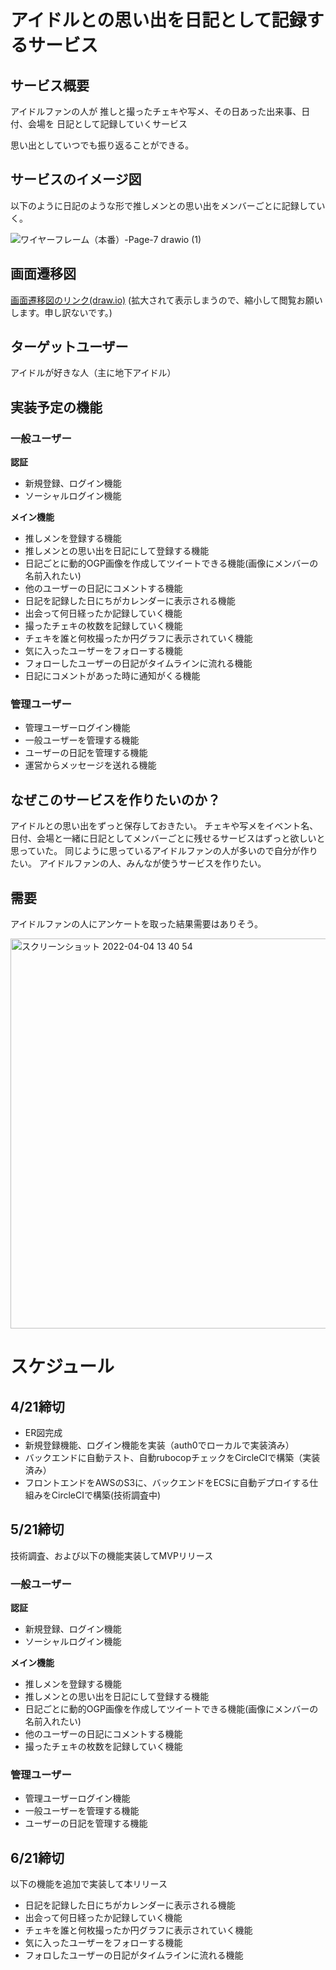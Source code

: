 # アイドルとの思い出を日記として記録するサービス

## サービス概要

アイドルファンの人が
推しと撮ったチェキや写メ、その日あった出来事、日付、会場を
日記として記録していくサービス

思い出としていつでも振り返ることができる。

## サービスのイメージ図
以下のように日記のような形で推しメンとの思い出をメンバーごとに記録していく。　

![ワイヤーフレーム（本番）-Page-7 drawio (1)](https://user-images.githubusercontent.com/71915489/161472534-24be4305-27c0-4dbb-bf7f-c07b5eea8465.png)
## 画面遷移図
[画面遷移図のリンク(draw.io)](https://viewer.diagrams.net/?highlight=FFFFFF&nav=1&title=%E3%83%AF%E3%82%A4%E3%83%A4%E3%83%BC%E3%83%95%E3%83%AC%E3%83%BC%E3%83%A0%EF%BC%88%E6%9C%AC%E7%95%AA%EF%BC%89.drawio#R7X1rd9s21vWv8VrP%2B0FcJHj%2FKNlWO22SSdN20umXLsVWHLW25EpyncyvfwmSAHE5IEEJoCgb41mNRFLUBRsHB%2Bey90V4%2BfD1u%2B3i8cvbze3y%2FgL5t18vwqsLhEKUBcU%2F%2BMi36kiaZH515G67uq2OBc2Bn1f%2FW9YHyWVPq9vljrtwv9nc71eP%2FMGbzXq9vNlzxxbb7eaZv%2Bzz5p5%2F18fF3VI68PPN4l4%2B%2BnF1u%2F9SHc1Q2hz%2Ffrm6%2B0LeOUjy6szDglxcf5Pdl8Xt5pk5FF5fhJfbzWZfPXr4erm8x78e%2BV3ehtt%2FXT%2B%2FeTu%2F%2BuPv5R%2FZzf6%2FPppUN5v3eQn9Ctvlen%2Fwref%2F%2BnP5%2BGUT%2FHv%2B6O%2Feff0pSu%2B%2F1C%2Fx%2F1ncP9W%2FV%2F1d99%2FID7jbbzd%2F0d8uuAhn9IfwiyeL%2B9Xduni8rX7D2Zf9w31z3SO%2BycPXOwwu72Fz89fTo1eM9H6xWi%2B3O%2B8THt%2Fl9uNqXd5wtq3xg29cve%2Fl5n6zReUnCX0%2Fu%2Fn8mT8VVqduIvxXnHoo7vzL8mv1M13iWy5vnra71T%2FLD8tdc%2FPN4%2BJmtceYjoT3Kg7dLj8vnu7xl%2Fm8ur8nR9ebdfHqmeZY1GP2z3K7X35lkFiPzXfLzcNyv%2F1WXELOBlHmxVn1snqyTZBfD9BzA900rI99YWEbxvXRRT1f7ug7NJgoHtSw6AGRQILIezzlkB%2F0hcrtYvdleSvg5qb4HZfbvsBZrG%2B%2B4FGZfS6O1aAJ0vo5GbECF0n5P%2Bbt7pef9%2BAotk4P7VFMfG4AAyQNXxAAw4cSS4OHpMH7st9jyzvF90Xz5%2Bdn73a7ePZWmzGMJjv%2FRzayQcgPbSLPTBQPOrQatnu7eVrf0kF6%2FrLaL38uLB8%2B%2B1yMBT9Owg88n0%2Bz61gyjrUZ5MERCbaSfXljahPf5vh4ERLmXq5pPBNbphPJtvMCJeXK8sgNVPL3E%2FYiZvfFfJiQjzbFNtaLm7PFo7v632p1Kgas9JzIj95cGKblH%2FDa6%2FCi8Omy6UUxOHl8kc3Jkag84l9kWXkENafy6lU%2B%2Fj9%2BEF7kaf1gmtcXTyNyyq%2BPzMg1s0ty6oq8agpcU3%2BpT1vxaxY%2FffVN%2BcO7x8Ua%2FBHr3wP%2FfNu7T%2F8X%2BMWi6mNnoPg5C0tCH6P4%2F%2BEn%2BI4%2BfoPJ58XD6v5b9cridouHx%2Bq3DDG815v9Br%2FdYr0r%2FvnzUbqA3hhfMim8mtVn%2FvaV%2B1GOKvKyx6%2Fy4FxuHr9VflTxwkuEf13kF38FjPwJ%2FjrfNvvFFn%2BM9eKvxbfFw4L5jarfwwBClAOhPTTF4cfmmGCT9qV3xi0QkIEBXC9pkcHWYVW4%2BtP6xMPq9ha%2FDWjpeFsoGDu%2F%2FB9nrUKb1gr5oZdr2KsQWlJSa%2FZKdhc6Z1s%2Fk6U5aRf%2F59PpBD5qmbkPm%2FVmVw69Yvb50NS7QLG4C46LXw4fLXd49Bn5JePytyyOXOHH%2BIPF%2BNeKsVvVcW1AryXIOug2qLlNNWD0DP4P%2Fr2LA%2FUvHpPfnFxTfX98ATuAxfNpeXE5iOxV5bM75nF9e2wT4DPllyDvzl6AgI9DPRV8wC8vZeYwPljOYny8NBz4SFA%2BxYM7r4a%2FvlmxoqA4K%2F8zo0%2Fxm85C7uwU8Wez8nO9W91sygdvN3%2Bu6Dv8vHna1h%2BkcqCLK%2Brfqhoq%2FA%2B%2BcOfdbTZ398vF42pXuLgP9ambXf2S%2BWfyWclXj%2BsPgf8y%2BmAmnUL1g1mofNUUqV%2BVVQ9m5PsVD5tvSG0t%2BVCF%2BzafzucVghjzzJ6f1%2BcZGFb2Twfo9BTFeGMkY2wmmytR2MwK%2F1tzYlLGmMiJymjSkyn7ogbd9cxJmZOLXXPijvkM4iwsn9KpyB7kDUR9nWRJWhdqZxedXXR20dlFZxc1thz8hceGPOpJEpLNaTYjm9OQbFcROYJ3khVQqmnATYJmClQToIS%2FEvw19Bng17CvMVqDtwY8OVjBtoY6f2UNcuHKEt4U3DPyqcVYTQlqcSd2QeFsYSNU73p0YzQBDYWb3%2FWEyl1PvX%2BWl2VxQ5%2FDa2cNYiH4MpvXeMrD%2BkgdECkeXF9cJzi8Mo0vrrOLaXaRZwzyP3VuwI1vtuuw6hFbbRo1xm9%2Fd7%2FY7cQIMj5xv%2Fi0vJ8tbv66K18NYXD313J%2F84XZwNOp%2B8vqYYnDMu%2BWz8V%2FP2weCgPBR5Cjlj2%2FrU1%2B5It7%2FDj3PZ%2F5H5AeSGMZ%2FNZyOyjqjiFjP0gK%2BCIeVIoBNzBOAEBZg3W3XdyultLl%2BpGiJt6DhoVCEnZDAbKD1qAQG04nKCY0GVAWFtPtDb7XzR5j42rxVHzbJU3umVpc2TcpVkLxbZhMk7QKUkshwzCex7Kx5CzegJDKAy%2BLG0gFEqSSGLAuFs1LcvzKmvIrq3%2B72C8m1UXbG%2B6VfGYThkYJDAqL8OrH1XPh6s%2FeLrZP3Lt8rlDdHKsu9MULmXW9cA9JemQ6k1IfKZ9CqR5EF7NZmTmpEi9XjBNQHEEX2SX2BqZX%2BMEZLfjtM99aAjBOxBRgmhb79ajNxtIM%2FTDLbfqK5kMxDRJ%2BGhQzRDgizIcq7UiSg1lKUpMJSUQSx5lOleKUmxj9JwZeKTomBhp0YmSvZWLQzV1p%2B%2FNMMQ24BzgHXHwiv9inzhFz3iH%2FgCUhHBny89eC%2FGpJCMgCQIJrud%2B6JBR%2BUFLXphRuEV4%2FYlw1gl%2Be4tfOIjcNDpgGWTCuaUBCfkdPgzq1BVQl5GcwR2Ls9Mym5TJxRZaJKQlJq5aJBM8RvPkoZkRUOkkJnhczsi8pdhJ41swv8nI%2Fkc3x2dqjIj5W7ash%2FP%2F6QU5Ohbz7pfgYbhoeMA2jxENBMw1DeRrmyAP27IG1OFAI1SweEBI83%2FCPFOS5zuahjD8ueo2fvF%2FsixuuyyO4Oh4IJGU%2B%2FhvY40Fdph4KOdvDFxozvvqZffbGrwlRybgQBeXvHKLOCVGZPy5EGUqLOUTxiNpu9ov9aoMvngSDYywaF8Y08m0OY%2BO2Wp1R1GERBWXbDkCUTlkGBK%2Fvl%2Ff%2FLPGWjB95FOuPPGsgcrkxt3zlLJ7hO96utgXgqmt3myf8Rex1a%2BShlzC5%2BpCDQXdRR%2B5FUN41i2nDr3kwQKkmBwYjYEg8P5ey7CSzghIvZs5GEhiKHX8GgSH1osAWGKD0igODIcuQoZz%2BL0t5NKSdRT6BAg42bQOUc3BwMAGHtICD38Ah59CQ%2Bl22IQ69IBjYOEQafeQODYeiwWeiu0HCwyHOOoyDEg6xZ8s2RIbCvw4NEBpQ2JgGfqVI8RTPDgJD4VDEttCgEax1RaEjKgoNM7EoNM9GVhQaaYRrefYYBeeMyCvzabPZF6O0ePS225JJjNLJyCwmxThdJ%2FiPhyeEXmF4P5f%2Fu1DTpQi18GzPglSWbs3WxLFUHBx1OR8IYiYKrcEAirHWlBp1Ipl%2FJkCEH8%2FV%2Bstyu9oLw9UcFfsEmOsVw3gkBPGknz3t93hp4XD4WLxv8QsuGbMHJqxLtjLKTEea1dg2CQtAo3OzG2ksSUULbrbL%2B2Ix%2FmfJ3MsGmORgqoqd7MSIccMPD3%2F9Du83q7LaR6BTI6%2FYfP68W%2B4luNDPdQSC5OCpvCx1VqqcCRy6vbAjWkBHB6J8OBDJQdfQmaHzN0MBGg5CYCV85QjdcW4RXF43CnS1eOZ4bF60X%2FSVw9gw%2BJyIXrpFfHbWq4Nkc58%2FL7IlzAvGY3ugGlITFHIc%2FtuXVKlzfZj1laauAWK5Ifd6MRRiNgCaewcaa6AJT40ZjUA0M5ZkSN7gn%2FT9Zreqo7qfNsVa89DDCWZDPOI47zePF1DcWx0b1F8jV5td6q1uNuud97SjEciuuHiQyNiggS05MGmJy4Xs1qTgY%2BpHnt9aIZMAmIpTz1ZAO4YC2j37TBDI9YLZWvK6Lwk3X5B2Vtx8keH2CsorlGmbrBYG7kDE0wEM3J9KP2xX%2FwvhmJJsCxCjM4Sl2w9n1Y1%2Brr9AOa0u5Eh6%2Bby%2BJoBgWs%2BddmMqkslw1tIWwuMQajFvD6%2FnAMJR7hGZCfMQP76XFsF0RjXTM2kQopTPdacQ5T0IMG9RQ2VQdiXNqu6mEHcfaaK%2FI5W02D1WeiGfV1%2BXtycwd1F8AAMHinLPhwo%2BmOPGIZGoGa6%2BRCAgsLM0qU0KRkSZw%2BoiIjfbU%2Feh8PEW2%2BK%2Bs38X7lBrV12zOLKXdcMcZrysqQrmEsyzBuad%2FNf4dz0fR5TL1vdkbBKXB8tddKRumrBmAwopcMucNU81ATNZB%2Bxu%2FB1RTyLHglZSOQ1fJVEiPLzIryXu%2FqlE2HEU%2Bxy%2FWsv2%2BXJ%2BJaG%2FEd9RS1NQ90N%2FQrBOh6gugkT3gfOyNKYD64dYcz2ygC4QJLWfStAPAgj5oS3kaxQZH87HqSoFaqPvV2FpKGsEqMIkCTAkkRhRNjcmne6ftjXqtC6xPusls3xmlPohbbM7NVemM0AjMUBRxFesnd76HE%2BdEgbK9TFo2FkbmtYG3FuOtGF%2BMS1ZF7KIiOVUgjr88krFcmY5PyeYDVNWcgQV8yCPGDoIhsYhi0teiCqScMkzM1RvOscvLx7TB2cVID006kWXAGv4l3Z7lKCTtfYRtN23Z%2B3V8SxYYaqcAK1CRwSaHTTY64oG%2B6HkSgekkKqdGhQ6U1O0ZOrVRCmQIL5FxLxF95fd1%2BZ0XZrTbWlO5W8DGgifTL%2BuvWJ98ZU41af0VZ0RFcRIZtFX0TlfsbpcN3duWF3YOEyCP0Z%2BxVgK2b5I3NPNyyuLQ%2B0U4eTDnzAqyWWuSpKmK%2BZVlMDvqgl91t8i5lf8kBhZahyZl%2Bc5%2BQ0RY8sguvgLTnjKzQPr84AiKCrXLEpjTldMApMm%2Bp1zkKzhlmAtOhozr5dOv1zFqlEICOpT8uCKv891%2Be7CfRAD5BxPlBniMUUhya7yFOOXzOKelWi9evXYPETcyxT%2BFJ84gp04SotVpV%2FmZSQ6LyPRPBbEwQwIKV1l3WJ8QYPfgAcy44XNro8ExfgdsoMJ3K15ZUj0ykLIK4tD2SsLrOl%2BpmrdT%2B0UjCI2rQHqkiz0AlEyarL4UrNI3QysI3LIRhoqApMSkmAvBQMUsHUmm19dQfiVMpPRFf5r2Zkr9xG2kFglB%2BV%2BPsISEMiwRAEYqTbRevPDbw8%2F%2FfYd%2BvLjpf%2F%2BYfXv25%2F%2B%2BPCrjtr7cn073W7LEb3BQYXVDT%2Fe%2FTdrUVv5ipDh7r9%2FW97eLVtHh%2B2gg2oNzFTgVblAFSlAHIZenEhtweT2u7Kbrb5jM8RyGWooqxzHhKuI3Gy%2F2N4t99LNDqj%2F%2Bwf9svvu%2Fuv3D79us%2Fdv3j9%2FeZ780LbhHHGyY1DNHRd0NBhfDwIvDxh%2BBT7ePmQM8vfo7SpMsod%2F%2Fe%2FjH39u8h9%2Fn0SXE40iNcai1r6QWjiHs4ZZcaT4ObfffqtPl0%2F%2Bi594aUyeX31lz159O2hAKqOhMe1HYm5p5I1qJwtLpq5JRWnALdpB%2B23NGdefvvv89Z%2Ftuzf%2FXX6Xb6N%2F%2FXH1w34xOcy21tRXB6owCNIjaak4EpVUwWUh2xQdZve6qneGaoWNg7hlZU5Q5kUyYQdrTxAAY0wib6B%2BCwQBUKsDDInw27%2FSSsG6KWWElYJJ2A67xIuzNtjFQI1Y4UVaY4GJO5NpulVXpt26SF2l1T%2BpbFFKUUUJYSEkc74sGvJ0extu%2F3X9%2FObt%2FOqPv5d%2FZDf7%2F%2FqIulX6LS4ozShhVj3JJpC4aAQVnKcGNtw%2FfXjzIfw7%2FuvjT8HDbB38%2Btvzm7%2FBDXe%2FOFAGol87p1t8xtXjToWqtmpaYGfO7wkWX4p9wEUZ9b1Zre9mdaPFVdQc%2B1D%2FxO09EtYwEcUyJmjhDbdlgIQWTfB0glEYDf6TXkVT3ErfKqPqz6fmgjby1lW%2FANvMAGOVan50A2DGJ9A%2BJAgjW8PbpfF2WD4vBmutFk%2F7Lz4TxshwVAM782UYo8mtquurCoe%2FrwL3cR%2B5R16myaeQVHed89YPaut9I%2FnI7eqfI74i90MBIzWHRirB9UG5kGkkWfniV8orwcjrpsKIyWH%2BvFj8zGzh%2BuKgSpWq3kbQiAnKMWNTX4hRqNHIeJU%2FLvB7G4WZvoB82%2BcCX265isqg4nZPZ7HHYmB99S78SsCWQyt1Zm2lNrQnOgzXin2PWF0rLgGa1pWprWi3pQdvphSTzO2xznWPhaKUNua2bbFSKAJvYosFztFAvcfSnWnwHku9kLk9FhM%2FzwQXfAQbrEBdftEYqh5%2BJFvsrVN%2FAZlF417CwGQUOn5CHJ%2FATwhyAYEhwHYSQwA0osQBA1BDiWOMhRZtIzKSzF8YRMJwR7nHBNIzoYdaNxEY0ZVMhJH53B%2BMGXXcANqXqNe11jrLL4x%2FqlXlruMe%2BnyTieQMDvNhtcMKVVlv4SvjB5W%2BanL6jx%2FjPXd2KTrnmk26TbVqigMANdvCDFdDt3vpHLbgRUqjZ1NcAJSmCloZhH2vrYUiRMJCAXkqGeipmCgUhSe9hjBLS2qX%2FfW21efVSObeFOOwWK2X2533qViAdsvtx9W6vCEl5BNaaREZseymzOUyp8Lq1E2E%2Fy74NC%2B6xLdc3jxtd4XB%2F7DcNTffYOd1%2F42sWjoRZWUhsRl4RGEoeLIIqNhMofauILFWsRnIIYj3i2IhRiShrA%2BUY2sAGNgs1jdfNtDWU5jitCigc4q3zw79rLtYFqS3FUGJpeFD8uaUp0J5fn72breLZ2%2B1GcN4svN%2FbGMbCPMTaLUHHU97g6tm1VFGHgw11NR1YPgG27tPi%2F%2FzS%2F%2Bj%2BBo%2B%2BOj%2FXSg7wR42682uXNsV3TWKKGRcDhLG09vN7fIeH7guj243xZX0Gfkl4%2FK3xHEs%2FBh%2FsBj%2FWlUgrP3agF5LUHXQbVBzm2rA6Bn8H%2Fx7FwfqXzwmvzm5pvr%2B%2BAJ2AEkwrxpE9qry2R3zuL49jiTAZ8ovQd6dvQABH4fmh%2FEBv7yUcdLwwdJNw8dLO4CPBOVTxjmrb1Z4jijOyv%2FM6FP8pjj%2BwZzFRWfs2az8XO%2FKDrPiwduyxyzmgp74HUjYk%2FxWdeizJfhJw59cAJR89bj%2BEPgvow9m0ilUP5iFyldNkfpVWfVgRr5f8bD5htQpIR8Kb7On83mFIMaVYc%2FP6%2FMMDCvTpwN0eopivLGPMbaQzZUlzxG5z7fmROXOkBOV0aQnU%2FZFDbrrmZMyJxe75sQd8xnEWVg%2BpVORPcgbiPo6yZK0phGcXXR20dlFZxedXexd7CDsMQ5n59JsQa%2BAUk0DwxnRCwajNXhrwJODFWxrqPNX1iAXrizhTcE9I59aqmubAnVw7RVvx26CSMMTEJKAaLmDmPAiGt%2F2kH2XIxN1ZKKnIxM1FFQIxYqGYflE4QnWyR4wxhZbxyc6VGetIeifmFAUhr46pObIKx3aj0D7Kdkrf5h%2B9%2BPiz%2Fnz7N%2F33%2F35Lv7x5%2F%2Bkv3W3BimQnt3cQla8ShvntB6bkLpllIONFG%2FntHj7SjpFiCVz6sy3J%2F8jDPH6mvLdz5dq8j%2FL7e1iLRJN5vL0oV2n1rCK%2BJ50Pw15F4XoNbPSPLa0e0Hsqq00XKoCOvjd5KyK%2FhFFWQdtU8jnCj7EAs5BA95Or%2FvAcomXVPnfyrVtzymPvTjic31R4gGK1WEMeuZGao0h3Msqw31LjZGSq64Tr007kGoCMJSGvcM%2FL5DWy1TeOck8geYdyj2HeeihXAajidKQN7ebyS%2Bb9%2Bvgzbvf9p%2FyePLXO6RD5tUrune%2BDQ96PSKV0xzPY9ngcmgf0KylAWjWkhhyRKPMiww4oyCWOiMOUpTsx9XzCsd1F9snbt9lNmxXvctMepduO6vwHbr4aivfoeYCozWV1QPCqF6%2Fyi%2F%2BX7xR8dPNi2GZp%2FSgFitu4d4Uy1TzXimmRMbln3npkV8P50kf73S0Ww57WzpfnE9ZEntJ2ia%2FlUSW%2BBbBaYVey7RiU0E0RoKadu2MpItoK%2FLU52dTUDo0%2FIzLGc4%2BNx265ei8OMwlTiG61CCPaItzXktLq4bx%2BdAZ3XtZ8wHkLC8MfVp2J1CqcjINkB%2F7DZW5A%2FwB9j%2BIvEgO7EX%2BkCDvVIPrjaqRTYt%2BcRhRT0J0oYLKX%2FJ7yOI6zLOB7KDL54nCIX2eAHJ6hAHExWJ01FghbWZIuSyygUhWDG0Hr7PCd5dgsd3sF7V8%2BCSX21PKV87iGb7j7Wpb7FCra3ebJ%2FxFLEYi8qRYw5sFPuWzdynmymVYpuXVPvEQRCtoog8WxgJkCx0WjGAhRl6eNoMdJ%2FxKGCZeyPAmAwSToUf65LluCRPBUxgMUPTUgcGMYfA9n5n5fKozgZQHQs%2BHgkz2TIFGS7wb%2FcPiiij1wpgZfT5dmKDCKW5dFlDgZRHgIuTW4iIGfGRFIkUjlFCf4qXRANmzKtlSdZNT9R%2ByuZtVHeezpthDX9jeZV10si7FApY3bm3IgzrPwZ2ezSTMr8tssvxx%2BWm5iX%2F%2B7k2cXAfX300CdUhDq6AOIUsFdca3TCPkmzlNdnriF8hjVH7iKOF9ryCT19sAriE14WzBuHTO1omcrbhrO27T9YKxALleLzXsSivVqHYqqzGa0vjTT79eX7%2F72UWcOuHekVZIhk0r%2FPa0%2FP3yr8vo8%2Fr7qx%2Fm00lhWD62CYEfX5cDOoYUWlMCLdr%2BlPniEi16kYxbWgudCs6jK9kxUrLDOI%2F8Ag0xxNn0HEHQkuBd2woNja5E%2FSHSe3zabPbFIC0eve22pJukrB4xNHzXCf7joQQChgcIN7pQdazg%2BbEF4hraP6YqaRO5lDAolm%2FmfyGwHbZUSwvjADReFV9YbRD4ZwJG%2BAFdrb8st6u9MF7N0QIit6tlM2LM9YpxPBKDeN2bEdUgFoiPxfsWv%2BCSWcPANbBkjfqejIRAOFaqzR6HtPbJ2Y001oa04Eab9vAoMGVyUaCKJ%2BrEiHHD34f1UiSg23z%2BvFseS0MJI0guBZTXpU7n90zg0L2h1WvuPg8QieFciyBCEohCZ4bO3wxJepgWIQQGVitH6I5zi%2BBt0ijQ1eKa47F50X7RVw5jw%2BBzInrpFvHZmcLS7FROQDSfUxtlj6g%2BB8Lh1ldaMwHs%2B4fc62XqBrKjQHPvQGMNNIAKkS3MwMrb5igRBmQDCRrKmybjTvtgoIy7I0oYB1FCGGQtwsUnZwhB8v60BQ%2BapGaQgwcaRT5XGrXsehuC88RuNlqgL4ohhjCItNwapz0ZEMBgPYJWpR8ncpvRS8s%2FpUnCpBgx7rrI5kz%2BJcaShxnVQSSncqpoSBI6TVc2abRu6jIIO8aMXNPkHEnr03QKXKMvM9iL%2BfT%2FAszsU9OcBlhahDxGcQvpKXUoiFDFerPH7H27xRpboz8fpQvojfElk12xd%2Fl8oSBMDZCXQevF5ebxWyVeULzwEuFfF9WNlf4Ef51vm%2F1iiz%2FGevHX4tviYaFMlR2BkB7aoGrGiMeRO12qWpnGWIVWjVVZwM4xm3QbrxDidDdRN5P%2F9Ntk%2F%2Bbdb6sw%2FfTjX%2BHtuzd%2F%2F7tfU70qVaaKDbDrt%2BTU9iDJi1qGUuXlyGICANbEMEhvCFpDTsQvczHA0pdAq1xmCyjqRY5UsBr3to%2BgDil5mjKijcRpPvf2tsdhytTzR1V6FtnEZyzgE4g05JY4JEF4HrZprK2I3U2junBb5ruhnlXlUMXYT6uZGeT%2B2oC0mbM1YDm5T5cQ1ovFfLO4Z2AAJUPXyO6iH3lp5%2BwIUt9L0IAz5PgWBAWSFQySlFuPQnIqkCIIrbPVNYlU8J1Iu4fXhmh7XoYfeWGmin2AsI0SDw1p2DsjyOYNdhvHQeNuXEk4Dy%2BErTBHde0Qa4bEF3kjcz0gHVNhKJkxJEPxBqcA3m92q7qM%2F1Mtda1dtMHGa8Xx3W8epS0QatssaWd0V5td6q1uNuud97Sr6mNbsxVSdDASi29t13MnvriVAnqDLVVvg3iB6mB7LsSp%2FkLMBO1oGG9GVuTsqDTEOAyUvcUx8j1xRQQVMj3SI8DCJzJQ8gjCJ4BCNg4%2F48MPioqlKmAa59D4sNTJg%2BiwNAosJcIaFoTECzoleoaPCYYBhLZfnld7PHZcIp5uKpmuoylpJ6ZxF9rfTqMsL2GbqRs8t4bXIIo8xHewR4CfHqHAA7lfrUnNdDpfuvJIppEdqeWUhlCa6cKtimTYAnjPl5dZnk6GpNojlHkxT341CQH%2FIUos5Q7hyaRuQ9X1HjIQ9drsp8WHXD3uVLBiwLzYPZatgVefV18x0MT0oJyUXHzZPODIBtZEXa3vZvX2vKyBqY99qH9jeWfdbmMNgSLxZVBEERCyg9r7AmvER0iDiaFD6Z1Yk6pKoqe2%2B6ft5nm33H5crcsbchLvzCghMkzZTRlCYU6F1ambCP8Vpx6KO%2F9S2scrXPuBa9Fvnra71T%2FLD8tdc3MhxqGKtWjFPsxAJKZt6QQfAQJWYVhQ0ScsiuYRIvMzvF%2FcYeFhVe%2BeEilcrEpahHrhZrG%2B%2BbKBrLrgPCXl%2Fy4kpgN5ENunR48AFjeGxOvumuHkVzY%2FfHLAkyfDeH5%2B9m63i2dvtRnDeLIGYGxjG4T84AI6G2Bw0trghurokrIUr189o9Myd1rmCPg4TsvcaZm%2FZi1zZxedXXR20dlFZxc1%2BhE0GcM026Fo1IdPCqCmKnOKmChrPRGqaWA42HjBYLQGbw14crCCbQ11%2Fsoa5MKVJbwpuGfkU0tdg9OyrxQgnVR2nB67CSI9dpohicwaP3OozoN%2BicBFGcfLJ%2FUuEa%2Bc5Uaxq4fLLJvkh8VDMRjFfWf%2FXi%2B55IRuDqOTJFCdk0BNvyvNSVDNcK7uTdE6hH%2FXUefQ4LiEZucqG2dIhDiDMuhnKKYQpkKFXAA0j8D0vCbybvAEQ12pgjE2dQ%2BReHO93AahH2eB5%2FMpkSEbuGHom%2BMzOLByWVGgT811RntP0jaQ19UVDu1jQXsUpSeDOki83VmZqN2Edahn0kfuVhOygJsBuiMCOAmUAgBqQnZBwHKcJyntXCIvg25LEVoSIy9uvjxtl99hT6ZMUj9iqqjl9vqfAna7C6B%2B%2F8TFE7wpEJq27M0ZPt8SAdIFCOqrFYngzJHVd80ZTWfe8tSqhZ9xwegcPzrE3C%2B2NzV8c9D4V9tMUaq8qrV4Uz4DGJ3B1UHufGidYyqrf3Zz6kSzCOpOD1NgFkW2ZtFhPGMHTQ%2BwAlXRlV5RP%2FGFpppi0W51cqtTCMyrYVcnDRG7Nhvf05azZXOd1pyz2nqsI4oVZ7DhRPJwJlDpjjUzCeqT6uxFs5tbKM5SEUblZJOYEcanjBIUJHwtPiLGjj1FGmhzGm0XaA2Y8Asl96ivKd%2F97GrzqZX7z3J7u1gLHbRBLptd2kk5FFgDoBQptCUUAYMVaqw9ZFHXzLPrL%2FR5SS0TX8yCJkDYrsLUnuJyi%2FxrXuSB9NfAW1ANZR63ymuHFIC%2BjIFX%2BeP7MlrVZhuC2%2Bsy4lZYxBg%2FKJ7W3ZxBSVGUXuR5qRtb2MvLixkiLyetn9mBYeMXpgFmqpQ4TT1GAszP%2BDxIAnSGDK4eS0zYMcJ1sICsnONo2ZBLwGzPaLQWm4xBKfG0MrO20tYIMKQBtDCaaHCDqchNaR44KnKX0NOZAkHi5Yz2qCCzDESDhs3vQUUcAh7Evpy7h9t7rxit5fp2sZUREk%2BTLFMazfMOxrMWNZR2G6r9%2FVC7EJ7YxgfoJEjNjhXdGqLy0DQm8vcwImQD%2F1S9djsjJtQ3VX0JpEDB8ksTBPrwZ1bvVxyBviPQdwT6Z0igb2iVwlO7hUAfsl0gf74JWnRwi5BCGbLTB6lDiC8akaQJ2QUXdiWrCqJiHL92QeoxupGnCVJLu%2FE4HTBMDU81DaJVF6buMaKQ%2BEgG9gWYCFWDXyM6Oz4uHfUJMPDtOLtGYU7Z2WqTsyumBpNucUOIAc8WYxc83WwxdkW6mH3NjF1xGouQgOqPB%2BbrijUEBpfr2%2Bl2Wy5qN3hBW93wg9VS4fLj6nlV3OztYvtkepJXt8YtrczN64Bb3LJ5AZDUb8iXt3fL1gHXpBY%2FMooWo1DEky%2Bajl35Y9cvbJAi3ytMOu9VbKrvlnvpXqYCc7FGeJkBorydcCgcBQoPhqAGnG1DEOrVcxAcOwSjLLEEQXv42%2FzrcTP58u2vbfjppx9%2BTcKfr%2F53DTYDHbUUCyMcSn5Pk4s905HP%2BAHLAt8LkiaFmh0IhCyU7jsoEjTWQkeiOgyJah7hGDS%2FMoWy2w6zqIYmsmYgQuSl6kWSqLbOjnPgUAW%2FgFxY9PooVM2M7CkZVMFvoEF%2FfRblBUcOzzc6PAOWF4CfWZ2hc9UFrrrAVRecYXWBmaWjKi7gHQPIXIEVBSZi9ODXUHe9OQLu0BHNOqJZRzTbnHdEs46Amx1AZxedXbxwdtHZRUfA%2FRoIuM3EaHT5twNkoggF%2FMzqMkDHv%2B34twfi3zYTVTgx%2FTb4JTrL%2FsbYx%2BzYt4dqXzYD%2FBOTb8MFFWrCib7Id%2BTbDuwN2E%2FJvQ0jvZNI2FH7nR21n6E8h9hDyffeBzHQ%2B2%2BL6Q%2FGLlJiV8uJUHACXWfYSZ5dlSRVU0yqK3ABsWzw7WQoxuF27qQ%2FlnxliAwvgJ1lawm4oFOw42D6NAlstXVEaqw6sjQbRUNJ5oUC2xTEd2qRHw2GHkQ4dUxw7Xz78vRaGSvHNZ7Hsmnl0D6YAYuANukkBsyXkT5pGESdlARSfIrtTWA3PWYDZtW7zKR3OYKKtzanEe62xeZ0Xsm%2BhOW5y2KXheLegi9jWNzb5621TQ2%2Fp4kR8kiDNmcVW%2Br5zaO5kwX6paBZ5lal%2BBakJEBeD8LiQeaAw3tfvCcw3iN%2FULxDsVphxHBa%2FEIs9kX8GHIRcwPbgxhaea%2BzeSjjYLvZL%2FarDT4yyeUujvKVs3iG73i72hbOQHXtbvOEv4g9py%2FPvdxnWoP4bXAcRF7EdA7l8jruEe44bldsLSmGoJCOg4IRKARejJqhTgUnDhDqQKHnQ%2FE8e6NvbxvastJIG1O5CABfk5AUfUD0Dqri9erBvEexstu89l614syL%2BTxLHIErF66VSoYMnSCN5hdnsQ6rVfe9nF%2BworhYkOS0g8pQoczLbA27uR3nwd4zFfyMcfBsFlE%2FuKRsCi5m5UZwOr%2FIyx6b4sGM6K%2FRTpgprT8i6Yosb0oqhEYafY0252BTDrkRbChDdUr4qGRDlaCVVsVc5mLP2hbeYdIPxgt0XkoCIhhBAoIQb7tVdGC%2FP4Q4Lof2%2B7v14l9QwIst7SJLLa35xTUyVTfsFV3NPyw%2FPa3ub8kVEbkLEpdnWnowDcR3yqbNou6W8H5LeJRip5MpJoiGW85%2Fe1r%2BfvnXZfR5%2Ff3VD%2FPppDBMHyeZhkQptI2UqBJEOoRPm82%2BGOTFo7fdlkyElAUB5Iq9TvAfjxFwZ8obUG4bCRWFCGsuWxclLebWNh8CfUaY%2BB4DAT%2BUQYBsFZDAIACTBFVreD2%2F%2BWcCQPjRXK2%2FLLervTBYzdECH7erZTNczPWKQTwSgNh2zJ72e7xGcih8LN63%2BAWXjB0A7UjJsPM9GQmRIzs6GmbtM7MbZ6z1aMGNNlnUcWCSmxFUlDonRowb%2Fj5cYSLBiBGJGfiryzkceVHqdCDOBA7dGwu9XqbzAFE%2BGIhyOU4ROjN0%2FmYoEAt%2FLEIIrAmvHKE7zi2Cdz2jQFeLX47H5kX7RbxW2zD4nIheukV8QoGuQ7pzEhDN59Q60COYysuIDLa%2BkrOAiEEbGo2753lnfOww0Nw70FgDDUCXagszsJAvlJcefQOsE%2FI90%2BbAMMi8nOm44rVW8wwQWx22WRD1L6o9A9ml9momp780yj4PeQ6aoe1O%2FIgPWk8CYBWyJr8ET7tOtbMD5Ze0a71fs%2FxSQltuCCKgni976ktwtlej46u%2F%2BhLJ2MuChecr8pFEgtSDFNDVFXdI06DjTubEHb7e%2FzW7%2Fi%2B6ucx%2F%2F3nyw8PNd%2FPvPkxiObQnDbpTdxhE3SFNRd0roPbborQDjA85bvcitR3aJ8c5iDvA30AOa70%2BdQdDY3tKeQf4K2hIhJ2FvsOxA3QSgQf4Q0M%2BlFN4cAoPTuHh1BFqVT13p8KDoeXj5BIP8PdQh6OdxkPouMwdl7njMm%2FOOy5zp%2FHADqCzi84uXji76Oyi03h4DRoPhuI0w4o8wB9aTRPAqhE4yQbFZt%2BqZINhQtpBBBsMBQmEEPOweg3wd%2Bisz%2Blb49ju%2FerVpCmo7I2oNECLkitZ0ylZMzQJTqzeAH%2BLznoZp97g0H4I2k8p3wB%2FhUMlepx8w3jlG0wlMUak3wB%2BJZIoGSmlUhvJPkGsU33QKcS05HBnEICtcS6Fzx%2Bfr97%2F%2Fd0f%2F%2Fv7Ln%2F4%2BP3v7z7%2BNlEjuM381j9VP09D0fAhkZlr2k4AbiAsBQ%2BAWDT6nFnPBbgK%2BIjzJM184WXQbakbUFJ5Lm6%2BPG2X32FMl4Urj7i6crm9%2FqdAF1nvx1SozvtbTcI6G3Jq0Lw0W%2B8UAbbdhJoAODE0OIj5X2qxvalBkIN%2BahXnEsUaqgLxN%2BUzgGAHdGRl8rNWpKoc1LND5qmwCLCj0WMsFiNbWETdWBTLHu8ebu%2B9Yqldrm8XWxmP8TTJMuVKft4wEZd5YQOp8GI7wdVqJfq2tNfQ8qGOOIBrnRw7tsWdiPqQmu%2Bcv4ORjnfwd%2BpVPCpb055Wk3XmOu0mZx9ZL5PdkPNtxArbPpRBQtmpDRIUpnXDeeBwphCzADScma3hPCzcaHITEOMAzazkrM6vyG5g2kP8ze0GXvBuIIlOvRvQEKdxBk85nBkS2KYTyKUOUijyYW0NO1Ai%2B3Crx1bFPTMFzevN9mFxD1nFHPf5Z5cNG7Azhs4YJoD3N3Bo5DDJ7SFnToabW3BmJsWSGDPfzRw3c1AKyVsNO3M0Ijm9CgzVtUc9abG6EiZScRLuSyv%2BB5f1Ue9Fo28zQ9fXF1KLvDVMRKHojEDbaZQCrgg9aB4X6k7O9tolLWt4kG1mdmZJqVGQ4rx2k4JE2D2pijswSdEUl0N1VvK1VtZa7gD%2FVBJm7up%2FW1GrqhRh2R7CWXUjYrPLWSbMGdJIztl1eYXRyH5qTdehzCrVeqbi9QiIY4JM%2BCbkEOAZpKHARoCxesCkEhxmxMz0fvPIHH2Dben7zW5Vy7V8qjl%2BVEaWxUz5ZlPCKlRiV6QYqj%2FPFV%2FZe3O7jrzVzWb9eVUgYVsX9uK64OIffHyH%2F92sycMYLy7liclqs0snN4uH5XZRLDmZ97i%2BkyGlXDmMrA3CCtB%2FbajnhvV2foLpzPdEVZw8BWAN%2BQvW9qjqZWGowFwfrRrnYzsfGwHB7ADqt7AX19EQxnGxOt3xjADimWFzTcFhPQFKj9ZMT4Csu3lcTb8zii%2FYKEYAA%2BfARvF4Bk59Ue1yy5jF5dS4vpjl5FTar0bVaWnbrK1OfC9mi6sjDrE50AtWHPRyGbMmSlNh8vJOdWVHXu56Ywwa7UAUxR2yO%2Ban7z5%2F%2FWf77s1%2Fl9%2Fl2%2Bhff1z9sF%2BA1dnOlT1wFY5162xMrMLgcJrKm5n1ZBO8%2FE6viYkiRisnMvEZFZJNyYMr3p5d13Lzecyn2pwj7BxhfgoCGThrjjDcstVfZfrEChA6%2FYfVNYnUgSscaekTq05JafPuvnbGPa%2B0qnFEMMMfL0sbm9C8RXqRl40%2B2M0PCQlotQOo0kgxvmZa7gauSwLR6RzfEL87NTt020H4QTPKIYrIx8jVGwhwS9Hb%2BXIyGCOWwch8wfRMghxY%2F9Mo9tJAtj%2BBiUQVbIA6Y%2FoHamGkurh9zVoYWeinHtHxapjvgQoAe3oYcIuPRoeECT0MeRcoDGrY%2B9cfiU5G6gsyJ7HoRGjrZIh3muRi6b05oQwYDRrZbIeGDjSIvU7iGGrDIfe7bmUODqDwoEYY4PXJpqhZB%2Bz5FEHk5QIWgkxXByAIRRFtY9qgr0Q3pXVynINsCvgFkDR4r081xczInlI0BfwGvfokNcp9VUVWKjEU0GJ2llQZGgx%2BloVADxdoJk3svGD5XmAwnFqKU0txailjICA7SC3FkKXKNWyVNaUUWOzd8MJxvgHCTjxWqcR4Hst%2BBucLGUdPC22ugmHaRFYD9v%2FVmUVdy%2BxfwHIPHevdoRx3IMGoKb7GoElnHs%2Bi1ydDoNfoMjo%2BvdYif72UvRlLLMTdkB%2FKdjiHfMbEQwZ6s%2BC5Je%2FP%2Bs6BIOfngGF29x9Xz6sLNHu72D5x7yJlMqsLffFCnquduJXTmeQyptT1%2FOnX6%2Bt3P5vKlA0B%2BPYV0BqgecrSMEJeKBcVhdBygQLPQFkRDOnOJPhLgbRELsntnbgHeKkqPgg2OXMUN%2BcdxrswzrOnoxTGuD8wxo%2FPs54JxitrHYjlILnP228K9i6nyAG%2Bn1GPfBjwYBDZIuDV4ppKwAMhrlwZJzmP2aBmEoNNPyLuP506VLkgbLSaplWDwqx%2BgOcQKYbElUsxrlbCpPMJDtTNIjKryCamLs1CZXlS9YB2RQj1lvDi5CZlz61DlICTMiJzd6hJqdGMiCfhhZh5R0PEb%2FrNUPbGbREbKThznc1DGWFczzl%2B8n6xL264Lo%2FgzCVQH5T5%2BG84047y0EtkFEHkICYqg2AIaSSRHIRGC6EwGQGEoNSXg9DRENpu9ouaEgTXgQzociIMqqZ5LzgxvjTSFQ5fozVRUVagKcmb%2FyWnhRNx5Y6FUw8%2BNB2aGxTrDztrGXKQBmc%2Bn8UzfMfb1bZAW3XtbvOEv4hFJ9n3EN%2FpGyA5xp54CCChDxOfrmTmx1xDb8ON%2BWHZ7VRkNgpy5GUx0%2FyNJAgEgRIDGbKFASjT4jBgBAO5F6eMhRdCtjHvTgB4SLw8guBQwCS3BQeNlggHh0OXgZCHQBiEni%2BznWUeSqFhR561athO1oeeEcG%2BXdI5WK%2BgrLAjNQhZGf3LL8uoXY4j6zlfVoCFIWnlQsQEKvlIfMMVIQQGA6lgoYo9VkRE9M6ZFE4kIceTxzl1atnohz%2Bui9zFQUkTVAK4d1AJhQlxEXhCu%2FjVOW8O4yiiSzzrHyIAQ%2FZ2hIYCWM4VEEc7zbxciAYUvmIA8J7SCiu%2BITb2kszWqB%2BmDQ3Qn55jqlLByHB2ytKtEtLD1hPGKPDI1qfLliHkhS1dp0cBO3QBLksDHsa5Fwr0%2FoAHBG9rksxeIjh08S2rQ97ELkKe3QHlqZfobmxtIiA2FN3SGVaIkf06wX9am56WgWXhN5DVRhGYQQWp26x5oDGwiwGoT1v4TWO8F8b9DTmmLZpG0uC39PJKfKVW9C9ou66KDdK0%2FgXb69XuTOBXKokFbeEw9kNqOkhHMbCYgEIX1lp9YrVTrBviCoM2rn8aLiIhroyQ%2FjcxKjayJRF6aXbB9CUf0qePNDP6USTUAhVo8BnGXIA3AKU%2BBQwvHNQcNw6IBAqTV0PwJVJ0bZndD31YPBQ%2Ff3Hf2b%2BL1aR1R6Tg0utsIlNz46GGb7dBbNYgtrNVi%2F2RRhhFVOu0aPDmtrkEw8YhoTRzIxvEJRdsWc7kMDWVE%2FNJh5heVUw6tPAxHsJk6GikDToNaeD5bKpVmAYQ05wlSml4FnS2CWjPgk5Ux%2Fqtv4zRzmgHS9qG97qVxQF%2FJMCPSLn9aKAeQjvuni1gqQLCFd3I%2BtOuYh3xdQ617Q4r5Eeipae9t01el6G81UT5aTeWTDRqoD1lcJXP5m2qHnS2%2FGe5vV2sYaENQ25QwoejwA0k1BppbQMZapTVcJDYPO1xXOpys143IobsTk2EzL0glygZP6WeIizDKOLuefnpfnO32Xn759W%2BTsAqNocgFNXWs8FDZ%2BZCSVRrCDeElZjgJkW0io%2FrqgV2m9StNh986CzOMe8awxa4X%2BwtxWUsOGqRY%2F6shjcEtKVmvQiME1gkuXYP2%2FwIiuNX5EcIxHEJ2badzGAmauK4do85u7mF0F%2BVZeXElTVDedMpERBhV7m%2Bpnz3s0skH2Klax5EW1glMUDi8sYAXw0UHTYR44A1sw4TS3SaWW7Pd1Du1eeN9aB7vg%2B%2Fz%2F%2FI3374aTO9nvx6if7356fsZpJDeXYx4GBmE6jiE2gEWSROjox1ShLsi9BABpc4UYSqP2mAWpNFtrVacT7lnA5VVth6KWKQeznblibUrKe4eE32icHyVhPeAQw4jbT%2BfrtarO%2BUS12ftVXRfppb9chyL2DaA4WdSZolXiSPAvI9BOxNDOxM4GHQ2NXylr%2FnJFGjf%2BjEZMesyJD%2BrDBBSA8PB5Br0bWOwr5sVMGsE1VJUEd2jFUSIY9HPgqcw2gMoOIdE8zfMBo15FQYaHSGqeCIl1yIx6JCEdqSKr3UmkhqZn8Ry6vNLvVWNxjHTzvaoGCsaGyQyt3QizLGyAlNy36ceUkgqRez9g4CWGoiMgZDTIPohwxTgYL7zdO%2Bew16XG4L176EGHnR%2B%2BaQMPE7Fyy1WkDt74n%2BxI7ZWT8208D3oggbtsWuPBuDMLa240gRl14VPELYF4GwkPiBl1nbhai34cfyMcPkbAiksNfbXGssy47Y2Ko5y2HYRlDoyBDVMQxbQ21WpyhRpq891YqE4G0QyARvzdHRIOJxjs6oHJ0k4nElFFEEifaKZtG7oRoHL8S9mfTwb6Jh%2FRtcZcw4tnysJcsjLwiZXhdNVwd5gTWJKw1kMFKVsnq7umNQHmaVTmUOjsgZyFRGAQlMkgkv1onrqlRGsVhxK97JskhlCkXe1UDop1n6SrHgH4gF8U6TXHQ5bINBIyreK2fBBfnUXkhh7P35VNMPiADtKUXlUAM2ff%2FAjOhomCaRxzchTRrhKdbyQ9BspKzMG%2F4uEYnD%2BHdiuGhYtTkVWe4D3I0kdimpiGZQI3IyvZS2vdKdaf9TRt8iKlPSU1Jz0aUlpEz%2BUSYdqgA4K1%2FF3BAHxRPMBoCvycoPdsXckH6e6uJAumFxao6%2FSxZ0cOtoKMuNfd9%2FfGM0ZBusq9OHaSrPdUicPoEiA5m15te0s3NGr9HrMIsQwc1fCgWxfjM6bZ2k0gRsLzuxQVSl2thYqLE6X41Ae%2FORuC10NobAyptCFS7WpCFTdQOP7ozKwBkV%2BEosi278%2Ff3qcadCVVsTr5C9lWK0vyy%2BbB4W1Ve5Wa3vZnUk6ipqjn2of%2BT2IJItTEQ%2Bkm10DGhAgiLigQkbDVb%2B6QRo2sXCiS2pRG97yoN%2FKnZ1u%2BX242pd3pBTCWcGCZFRym7KYCFzKqxO3UT474JPo6NLfMvlzdN2V%2ByvPix3zc0bjdhI5iRROx624BEkeegFotVAkcw6lIYBTKllJDwMYkTeob9fFFtfRKJMpxWWh2oioLqLTjH51vmhH5gVG5j1ZrgJLXnwC8g7ar5X%2F%2Fn52bvdLp691WYMo8kagJGNbBDyQ5vIxhuM81gb2gNW9H7i9OCWrnWJ711QSpdw4mxTegaaWaYlYFgD%2Ft3qBmunv938uTLtOOLjcfFW%2BJ%2Bs%2FmfGHUTlP7MQuHKKoCuz0gWtPnPxgHxqRaYB4E9SRomOhHRvEWpfDCqa6z3o9kB6o0orv1PXxoFLf%2BMeJLBXaOj3DwAjAg6AiSI38DOrS04eDViQtu6RtPxTlp%2FgBqcYNyxlbCwqxqE7Wg9PT%2BVCXT3DAgCQb9OS%2B5Tf2YeEEDskpS78NfqRrn5FO4GPTVtVrBNg4S7yGMVC6Q4hz5leMI3ixW8ZYtd3vdlj27hbrPH%2B%2Bs9H6QJ6Y3zJpPC7V58vFJVBAfLA2qDLzeO3ytMvXniJ8K%2BLeXYwzv0J%2FjrfNvvFFn%2BM9eKvxbfFw6Ij0nEQQnQowTvbIh7PoHkNMmSNbQqt2CZaLy54spCtCiGHx0QMA%2FwO6o5Kk%2BVxrXPsn7qJEJpa6go77lz1GfHJ9Wb7sLjnTz8zpjWqPmV58n6Je9YndTADfD2G7aRG4LR8yec9f7LYZpcowWd95oOVJ%2Ffbwip8Lm5Jbo5ZueoLnjfbW%2F692ZffrnaP94v6J1uty1ov%2BqXuN4s9e0fjrXyjry1kiVOj009slEnCPsDMDmCaLWt%2BiEYJWi838HzD0n1KlOJ5LEOVS3pbQxG%2FOoRB4GWa7UP2QEQiKwape0ZKAs%2B27IdN9qpxZFOo0bRk3JxSN%2FqKMbAxTl1VajTTK%2FzgjJK4fSVTTMWDYiGiH%2BbFZihsVUSkAcFBjGqgbmt%2BefMhJDpCLOGbcARqvO7LpOEmRv%2BJEXRPDDToxJDD4i90YlDHubT9dZ2CPA24B3hHX3wiXCc8R8x5h%2Fz%2ByI%2FHhvyu%2BrsXg3zN0j9hCsRYm6%2BKNBZuEV4%2FYhwDrLR0itfOIjcN%2Bk%2BDKBzbNOisTdOcBiQ8I4fF8zOYI%2B1aUqplIsFzBG8%2BShJ%2F7CQlpcwU2Zccr%2FnIuV%2BKj%2BGmYf9pmCQeYtqEgAZ4Bb26vQqkAEpjC2N4OqHHIQI%2Bp5F9tObxRJ2mPoUAZg1fGglmJyQ6akRlI0OUk6Y9c0RFaGSIMsSg4BDFI4rt3Q6GxlgyMoxpZNgcxsZsteLuKOqgiEJQtu0ARL0kcVJDydUUeUkmETYQSblATtfnlO6Dy7RmBYYM6GzDw%2B%2B0aa0Nf%2BwFqYrNo1hZvDhnzgJpdw9lEBpSLzIgTg2jAcqoODQYMga5z3DXCULVuWwNioUCBoBNc6BBpesAcBAAYuRlDNdTxpM9hajTHsShR0oBhjMIUITd4cEQHnxgwAkeUrlrUAmA2LNmDwzFdd34Q%2BMfBirut8gvJnUPBJghhoQhYLq353xj%2FGdZ1FmS3Z68qBNphFsdO6UhdkozOIp4fuUQRZ7fHriwx0wJY6pTnKs7%2FY9gxqkM90RV5SI4J%2B4zOfEMZ71ph%2Bu5KHGeTLygnjlGxQvM4DtEQOVvFjEIlwAO2szcS3JbCHcNFWe99mbAtn7ghTfUiO9CXIudK9ynzWZfDMri0dtuS6IfSvsgN2SzyxjzZqBGLz%2Ba1DhJXI1157fABMcaDsmKWhv1SDQlVXhPGns0qCBgCDYOVC2P9ZLFPwNXLPKjr9ZfltvVXhii5miBitvVshkk5nrF0B0JOzyvZ2S1Y7HHckvXlg1cfkoqoe%2FJSIhE05EdcIX66OrQ%2BiXHtKlnjwOTHBpWMQedGDFu%2BPswD4uUIJvPn3fLY3mB4a8ux5blpUhHBO8c4NDtaB2xlRsdiEQtOYsgkgPSoTND52%2BGqHrsABACKbcqR%2BiOc4vaNvKjdYtKYpcX7Rd95TA2DD4nopduEZ9QwP0QHe8ERPM5Sb%2F3IPbmQDjc%2BkrOxvJGvw2N5t1zU%2BLvAmjuHWisgSY8MWYiMD7QiZm6aPLA%2Fn2BtKIkYZ9GZZNZGWufIl209ZJ0HiwWFJOYLYkE4fQbkgaa%2BjvcSAc0aGR%2BsOX9O%2FTTu6SFLcVlQ8zEkQgv2YjEQNVYGNorEoo6157OPFwYKJVfUEMeS8kf6y7TsJFlwew3ZSPrrGqIDXHDqqYh6UtkP3giNvG9HKkqSUtaDqAFNMo9HyofZI6bJzNWZ2S%2FRCAOYLq7DiZSs23YHwpPZ7Et7jv7N09tp6ls0o1uBKuY1KvjXEJ31qC7kwAT%2F67n445xdWBcuvGXYmuKM43vls%2FFfz9sHhZrwXKLq4DlxmuAYQ%2FYcsKN1tZcthhKCB%2Fi5vu1jEJzLGihaNUBeZC0iHfl1yLI86nkJrJ8kJ86KWBbvUHZRF%2FOr6QJ0Ci7qamnqaOhPydY90KkwEeio8D5UxozgvU4rPmwaVT4rFIhBOWQlQsTA0gGhwT8zbONdzIEas%2BCTlTDknSgABVjuTNKVJO24b1mTXXAHwnwo8iXjP6QaFcIMANbN0N1bhU0Y2KcqVt9xYO1UiB0BW%2Fde0fsn5ebgRHuHaWCN41e1KEr3qLjazr7aAYeQ1nd21J3%2BeOw0KxNl7wVhizygfUhmOI%2FEK6G5LTSsNiqJqoWiUlhcWXTnKSZF4UyZq3R2cfqbM1xknza7OivWZEvyMnAUlREYCslJIdjrac%2BgXZp4qj1lkM3IGnNDXW%2FMRmJUHoQCgJekwCJMte6UulBknTey5xWOizco1GdyyClXgtaYcKiQbW%2B8GjIzxcMQr31JDsUCtKdhoeCRqttf6NRoyGUa7JfHhoCaTpnYiBOGw%2FSvVDmW8MDuO3TsAxO1PWiJQxsxsPISQs8AUIEykCDenuRWBdpLiYggeNFqrm2ToxzUHMFv4Acznl9aq5mRvaUaq7gN9Doch6hDuaRg0HmVRRpGkYTzW7gZ1YHjx7BjbjTwXQ6mE4Hc9Q6mIYWClEHE7JV1nQwwe%2FgWruJE6HX89XR1W11ZdNW2A7FoIExuERg14qQ0jhSA4ZZsiCNrUbNXdJjoYtYXlaVFisYzW631OFBqZRjvaVW5thao13EUA9aWFPmyAv5VFwK2COQKcAewDR4nvbb1WJ9pzT5fdYYBcNzbvNnR5kXM3WUfhoJY0C5atgNhO8hYAdhgNQGHoZeWwiNyvdOIg06DPp1rdZmgS5fhrXACpR%2F1rV%2BQpWE%2Fs795ZZD2CmlNwO%2FOJTwB%2FG1BOmQO9hIwy10PGmGeNJsmbEA7ziDRKrYH4QqDfxSBK%2Bt2YR6aIqRv9887btXFrafuH7R%2B%2BaQML2P4XOqvDbRS6hzBgFOWD020Pe9CIcHPi125dkYhK4tLIRJ6uVsRZXoYQDrG4CEkrPRVj1hrG77043x%2BDT4wjwSojtM%2BwMYfNGrv9JYejXLZMYgIcfZxVZDd1oDlgM4jaAcSWyGeBbGqSEucqMLCgwJNdvZgGOWyWMG9hObKHuCB0yjgsH5LqPyXRLZBw5oa%2FIJ3RUN2vEzclcmPfyVaFB%2FpbAaXsaU2ObCfihKOQkbPT828bH3awkaiQHN3%2FxcpK8RoR6mnc5sei8V04Q1rQLjMLGJwxcstWtuTWXpf4U%2Ba9xCL3dhs%2FkjaLVFgWfLkU%2FUKYEXNhVoF0bZ359nihQFflBsN%2FDPitW25ihuzjv0d5LYtqG%2F8BS60O8PjP5OmqyXgn7F1jf3%2BRWBTgO6qa6qTKrIdOhmwJH2P%2B%2BcAWAVocUZcADvClDxlKviNmcyPeKLLL2YTctV4oqsElMi0QAlsqcZP5doL3bYCDtMS6mHYrWpHuBJlTI57hjPMcyclOAE94xOs5TErhKSCSL5o5qzpjhFAl35vGUdc9O1c7ombdM1iruma4SAPkGb09XpQw%2Bk3TvEclDsjb2UwReSKwds6fjC6HLK0C8IXWE8LnTp9Ck6dNnRth8Cb1EwMrwZkqV2eBuDNYvSkaELmUHXS1I1NYWDxIsZlWOesiMorIwfMz45wN8Bal6Hie%2BR3a55NDjNa2toKMabsQoCj1wWeowAMrBDUyigYzQQSmXzaHCK19bQEHs5wyqY8bVRKOpcJBKP1FPxcChgYoCPCoaDE8C2uFSkDByEDZAfeQFjHEKZmizziKgwjwbkWevu7Uw59Ixd9iSKEgOyfIJAbg1NSBagjFPml2V8Mcep5JxUrFccZ8XxnFDyV42pdUi1uoaSbE8VIcyAqd5jO4EinJto7pxJgU%2FK7H3qiKxOEyb98O1NoC5ie1jENo557xDJ9h9qBREpf8zNdo1OHLcHPZc9aBzGxelWbxOS5LC3BzWUDXCOhYiDNPZQJpkREorIfY9tAQwlGES0opknC4w9ksAxj4XDWN2rb3D2GdrKCcmwA4NX%2F1KKZjZg%2FtMUvcHPTH3n4CX87StrEHp%2B2LaygrYPIY9ISJtnajGUUHDmT2pBimMvlS0c2WXHnSE4eF%2BVZPYy45mhaL8DQ08w5J0hlxOAwVBw%2FhRtP80Ys0g8jdFHYefghlBrszWPN4Pi7P0CIMfLhLFxjxa9sNZOQnt6YWZwEYXCTojDRRmUZ2xCInsDKPW9BHCC2ePm4aFu7GA1rpwQmIJDx6oQmOHW10FkwIYwshoZTXsKYfA06mwKcQphr1koyRB3SpJ6EZvLE2ZF0DUrhpVQykxJqjvBMDcPeFcrbHO1RjcPDlWJz25uIetfZfFyAtCM8MxmJOmWkRRkTpwbKv3dnCLyYzml%2BaB9rL64KOAIYYQnQH1N%2Be5nFyqkyP3Pcnu7WIu7UjCCWBNp2UJyxuPYF5Acdfo5YPeTPTenUydsjG7OoHJjzs6bmx0oT8%2FJzudQdN0MxVMHOXr3FhhWogT9I58sJH6zooirBaWJUnS9AnGfoyaZI5uymaXvrgkNoRoQmzRUga%2BOW2o3mrcxoIlADkmpEuv6S0dyRPYJTr115OqthpYgFHt%2Bws2WBFAiQinyYqBo2hpjaaKmE9SdHtqKrRleB6allkbhAOIdRBnAx7Y8xnsEWvHYYyop1gStyoTePpmTgO2F%2BTyNvVitABtFMdBBYlEBFp4AUMLShAJsruttvGoFWBTnXqqs95pESSAbSXt6sAoXQoNb34n5XbQkc8yAJckEmU8UA6yZaRjANYD2cuOBL0fmXo%2BiXzM%2FzlbTr1S9EgbQqfodOrqj0%2FULSDy0zyLfT10OVPtqXfZ7a%2BPQZV1srWkItqnaBRZxe7e6weJnbzd%2FrghKTKlD4eNx8Vb4n6z%2BZ8YdROU%2FsxC4coqgK7NSZ6r6zMUD8qkV9KxA7Va%2FyEcfWPfWkfITaytNAMUGj0WWFjGueY3KQ8YgAIzJsCqVQaDeMj8asCRtCRCnU%2Bl0Kg9EiNOp7K1TeYjrIypVQvZqWKXKgHjXlhVDWufZP3WmHJpe0FyqREe4c9VnxCfXm%2B3D4p4%2F%2FcyY16j6lOXJ%2ByVubZzUwQ7w9Ri6kxqF0%2FIln%2Ff8yWLjXSIFn%2FWZD1ae3G8Ly%2FC5uCW5Oa4%2BrS943mxv%2BfdmX3672j3eL%2BqfbLUuy%2BLpl7rfLPbsHVU6j5optpas2ehTYWxTRzSGWY4yjzBLkHkOTfMUDkRY9Ew0uHBepSptu%2BJDuzRtjx6QQ6DErxdhEHgZQJ0CpU1tAsmATIOgTjvS5la2UE1HpqF6UOWtqG99xRjaGOd2K8qO6RV%2B8Np4JQ4KGMUeb0%2FDvNgjsUpsMoEMjRoOZFsNyDWczZTQybxC1Nx9S0jd3DhkbgTdcwMNOzcMiDmcx9zoIWVCH%2BDN%2FgXRNHnFFPFmwB%2BPDvwH6DicJ%2FjDnkom1YMY1%2FVUccjCP8KrSIwjhFVJTvHaWeRmwiEzIQpHNxM6q%2Fo1ZwKJ3YBqJ6OfJn0VTaoHCZ4meCNS9rVjbykpC9bIHsXJlox3JiaJh1i6y0ieiXAfscWipWDUihJDhIBGxIZnxvWJOg3%2BoDzslHVqnBB78RSLZkCVjQ1UTjvi7EEVobGBCkqBOlAdDaqDBXAM%2BV1jg5khLQoHs9PZrrg7ujowqJykhb3sa4q8hOk%2BEQgWgd6T3IsgarUspm17FhDgVCwsIiD2AoZPT2BhjBIvZjqaAyA1D4rcoCz1IlvsuwGC8i0OEMZMQs7IHmX88oBy2SYohI4sGwVD%2BgYOAwAGYuRljA5axneuhqjTKsShR8rEBzQLTpTAKiR8YMwJJFK5lVmJgdizZxUMRX0dBGAIhIGqnT3yi6ndAwQ2OU9CjcCsqwMdcx1o4o%2BiDjTUCMYyMCHZvDcYLu83u1U9Nz%2FVvANyr4cCWCxRjJgi3G8eQeulHml1N67Ycbva7FJvdYOpbZ52FE%2FGeOgt9ykSVkuezjVEkee3BzQSAFVx6tmzT1A4tmehAExEJtO9NNnzDOfHadOs41Jq5VKaz%2BvJY59L6QCIhwioF85khj82cANZztxLbEmPBqFrxjjzRTgD9vqDr8Aa0V%2FexmgudZ82m30xLotHb7stWYUop4Tc5c2uZ8ybQXgVBpSaKBUhrsBrxZoPyZZaHPhINChV5E8afjQoTW4Qgk0HVQtlvXbxz8Cli%2Fzuq%2FWX5Xa1F0apOVoA43a1bMaJuV4xekciD8%2FuGVn2WPg9Fu9b%2FIRLxr6B61BJVvQ9GQpCZ0BMT2QJX3ROduOLbQdsQc52eV%2Fsef9ZMveyAic5bqziJzoxZhwAFACo3%2BH9ZlX6yQKfEnnF5vPn3XIvAYZ%2BrmMwJMed5RWpsxr0TADR7XIds7UbHYzyAWEkx6pDZ4pegCmiVaFDgAik9aocojvOPWrb2Y%2FWPSpJY162f%2FSVQ9kwCJ2I%2FrpFhEZqKv82Fh9Z6CIB8XxOyincDGhfWCUW44FWWXI2lvf9bXg076hHUNzdAGzuHWzswSY8OWo6w%2Bogauoyy8MbPoOLGRHxyAm73HSuTSRQXJyWdBlR2dtWBu6nSBelfCy6i0F7uJBSJHDc4u5FIo7M1g5lOQCRgMaeLKAEiEsDv75LgjCO3CiTIEmUCwiTDRCkJRGGFmuQouOZg46XiW5Xh241JwOrQx9mWLycUQbnK1ZLchCg%2FzTKPR%2BqUWSOWwCDmjMH6x0DUIC5%2BDqoUp2O9EA60sb9udMpSZth%2FQM2rgMLRgeROXFcpxj9WhQUD0B%2FnEaF%2FypVWFCe21OLJgbRoeq4TiXaYb%2FD5Yp8yfSPAPBqUQtdV1tbuk1fq5DSEPcKABgWz3VCbf12klkSe7lYAANVPw2tzkZDscbl2QKWdszpsymQkfp54mV8QXFh0iDbN6wmW9wZIdfdrZn2ehU2FdCoTLGyK45R5JgneIY0%2FGBGrOF6ji%2BgzkUj3kGpi6ksUMzcMMHWGxvnrDxyxRRIV6aYsooFTaV0%2FV458DEsWmlVoagFO32%2BtbXWZn4qSFlMAkCvNk1ALgR70%2F748CK8HGhzEb%2Fm1SDzU9%2BT9b0JQEIgA2ZvXfg9ersKk%2BzhX%2F%2F7%2BMefm%2FzH3yfR5QTyFsQBXN9Ot9vSKaunNzNoSuGJUK6KbpxIfmTz3iOwvL1btv7%2BbES%2FRevq2NKdIBGnfCYGrnalhatf2AyWfK8UZbT7XX27%2FWJ7t9xLtzug%2FiJ8%2Fvh89f7v7%2F743993%2BcPH739%2F9%2FG3iQ53ymF4QG2bCmGmh%2BcKiKSU7GNGMI4iL88OQ0TqoybX0HI%2Fc5DIf%2Fptsn%2Fz7rdVmH768a%2Fw9t2bv%2F89AbnK1ZC4wXu21Y0mKoJY3r01bYgcKpJzBUWEMt5KxEF8GCLCVGi4CZDoOdgGQzd3t%2BntQQhqxIm1FtkM8t1prESnMCPGewP68ox481OqzEBc%2F0b9hIR1GgkpVG5OymgkJh2e4rC9RY9%2FOJU4nQnLMBGEfv9VvUflUBzzEyEFYi%2FFMY94XKZTS%2FDk0KATGcJSBv1d2pGYytgX9lCR2CioayrjJBVMJZU%2BH8pUDh1t7mULbYWm202gppjm6zGTCbJoJWNfcDyK%2FYrcoZlB89majdShwO6QhydDVknE9hSE%2F1TY3t1y%2B3G1Lm%2FI6cIzmEFkyLKbMnvHnAqrUzcR%2Frvgy%2BjQJb7l8uZpuyuM4Iflrrl5o7UYyRw9rekVa4toGCMeHgmkFR1B8YjERAM3DBA5Tv1%2BcYd1PlWdl0qgHFtjycBmsb75soGiicIcp0WXQj%2B%2BPIbts0M%2FEyVuCKQBBANKhBDR%2FPAhafj4mrLn52fvdrt49labMYwnO%2F%2FHNraUluobP9ZsmSJkvO0NLsTQ0ZFb7KflrqmvvIAFlptHLVLLD5v1Zlcu4wopZYXTFZeDhPH0dnO7vMcHrsuj201xJX1Gfsm4%2FC1xagI%2Fxh8sxr9Wldtovzag1xJUHXQb1NymGjB6Bv8H%2F97FgfoXj8lvTq6pvj%2B%2BgB1Akp%2BpBpG9qnx2xzyub4%2F9O%2FhM%2BSXIu7MXIODj0PocfMAvL2X8MXyw9Mjw8dIO4CNB%2BZTJGNQ3K9xUVMbpYkxpVD%2FFbzoLubO4qJ89m5Wf693qZlM%2BeLv5c0Xfoc5j4XcgmSzyW9XZrJZ8Fs1ocTkt8tXj%2BkPgv4w%2BmEmnUP1gFipfNUXqV2XVgxn5fsXD5htSp4R8KFwSNZ3PKwQxrgx7fl6fZ2BYmT4doNNTFOONfYyxhWyuLJ1Vcp9vzYlJyT1CTlRGk55M2Rc16K5nTsqcXOyaE3fMZxBnYfmUTkX2IG8g6uskS6KorXB20dlFZxedXXR2EbKLYPiotTitF4McV27AR9dQk0WgLVYYLPVEqKaB4SKXCwajNXhrwJODFWxrqPNX1iAXrizhTcE9I59aqn%2Belk1aALOwsn3r2E1QvemBAvtQl3AQmyiigT%2B0uobGdWW5rqyBurIMBRXCVCDuC4AuWHs9WfC3ULc9upYs15ZiCvpxFoj1NISTfoimFPhbmOtGdE1YDu1cD1Y6Mqgf2m%2BY3dxCZvy61ODOCQazKXlAC3YSPn%2BNSAkPe4pW7lBvXijzYaw79vgjjPH6mvLdzy5FTcH5n%2BX2drEWuflzef5QWg9rYEWBFzEUDX7Kl1EGsSztENpiFoa%2FkrqaQ7etCkWqPpfsGne4cEUXcrVaVVkBtsAE%2BCDtPem9EQ4uxOyZgqcG5K9moAMSlGfzqysIxdJeMrrCfy3WmwMvKy1hLwOXZF4otPkBWbgwDz0CEKgqyjgaW1jytLxapBCDONqrHaXR68GIpoQYW8kOsKW1dJIYguLE9yJGdhHFUZLwNjKTgRnAGzkT3acwLg9IEGtbSbEbsMIorXW75M1luTwDpWmsqEnQUCBlpIuPYz5yBtSIAWX0YnnMhhBx5NDGlFRBnVf0IWhCbLXrWqB5ypR5mqQHcBszkxG4IGvhIzv5Ni02LcOj2kyArgBfAhZBaKtf3hRUJnYXXiFcGkMZCahIUtQYMDdC6nzEI2hV%2BtVgtRm9tPxTmiS8B4%2FxnjqbM%2BtqjPtsMrJi01M52cLThbrZ%2B%2BSSC0o247OUX9WLUyQzN50C17QlCqHkg2alxf8FOJJYl1UEuC2KPEZxS5HFBSEWLn7LEKN7vdnjbOFuscbW6M9H6QJ6Y3zJZLfcrj5fKAo0AuSBvVKXm8dvVbF08cLLsuQfZ28w7v0J%2FjrfNvvFFn%2BM9eKvxbfFw6Ij63oQQvq1ACjyQo8j32qotgWNsQqtGqsgT4RASrfxCqEaUmtbhBjK9bS6Gx3LC7e7a2UM6pGVi1rGUrOJGQabqInQG4PWoBPx61wMpAUTaJkT26rMIaUzNWLe3z4iRFcGhvFSVu4wp%2Bkx%2FvY4jJl6AqkiI5FNgMYCQIG9Yz5k1jo%2BLJ9R2xG7%2B0YFju23Qb9S0DfrewZqKWToGu70M7buR17aOT2C1PcSNOQUgTqie%2BoWw1AekHHxlULanqPhR16YqeIfIG6jxEODmvbu3m3jJhuuzhA3xlcS0MMLYT%2FM1dc5yJqpHBLlbk%2FufZDokqbOMRmLNzj99X6zW9UN6J9qzjRtKUc2aisO8H7zKO2DUNuOSVvjbbXZpd7qBiuePO2q7EerdpEUI4wUnIjWIJP44n5Kbr1vY9IwD5hOAtBuG5Xqr8VM7I5G82ZkUc6skhUPY6LsrY9Rw1tDGaOgmLOXA2kyE0o1MH4602QOP6PAT6nNHjClAmh8WFLXCTgsjQlLibCIBaEnV%2BINjp5uTlvjJHSgxNYvz6s9HjsuH89o%2BtGikikpoGrnaDp7HOqG0K3hNYgiD%2FG1oxHgqUco8GJL3vo%2F6Jfdd%2Fdfv3%2F4dZu9f%2FP%2B%2Bcvz5IdJChg8OMCGyB6PVnFcl%2FV3Cd7y0ZLkHImAahGbzCkMSQR7Wum8JaQOuoXTkKmRooETHC%2FJ8FtPS1L2wrjOphIiD%2Bd9FqpNGkwBzEmltz%2BLZ01BAcsXqi82Zwx%2F2HdTxTYSgO85gpoZI3vbxs6gtV57oGbS3AyhXXegmmG2gycUP30OCF1DeXDH13%2FGfP1hKCoURRBfP1R7ZS05nqjj5UeKtwRKKBsz2%2BdP1x8miVAvEQJZcHsM%2FTAmoFi0MGiOMXEQxsQ4FAg1G1NwQsbEVI4Evx7GRDo7zpYxMZXjso4x8cCxHR1jYqoOmjrGRMcM5pjBHDOYYwZzjInOLjq76Oyis4uOMdExJh6%2BCRoPYyKU7nKMiY4xcQSMif2DCmNkTEw7SyDGyFngGBNPSlXQH%2FpjZExMoQZSx5jo0H402kfHmJgeSg7qGBPPjDGxP1hHz5iYqiuNHGPimRB%2BHZCBGyljYqqurNHyah1j4okZE%2FtD8SwYE1ObvLKOMfFcDei4GRPJvDmv6INjTDzXjdnIGRMzqLP22CTKaBgTD1h4R8eYmCGlwXKMiY4x0TEmvhTGxAP8rdEzJuZQIKXV3XCMiRf9GRMPiRd7eZbT%2F6V8oiQCgDMsgWLezb7lCBTPlsXogGxeK17jCMhqD5nTztWhEMen%2BMrmgFk%2BxUO8gshLmLmSdE6VwbkVaRWKI1c8P3zb80kwuWLSADfvBu7Q5IqBD8VLHLviq8UsZleMGGM7Mr8k8KHokTCwjmrRFNXiIR29vGMr7sNOTLwY%2BI7t7BRsZ4ds6Pn2YUgDYWiys8DvZjtz6BkDekrexRHip7Ne1uFnFPhJ2sMz%2FhioFwN%2FeFEWx72ohUvD3IsHxEww9yKTSUG8MYwAP94mD%2BPHP4K72%2BzDx9XbH397RL%2F%2B%2Fd932ZdJCC2mx6Tqz5dXTY%2BKrqpWiefxhcTiwpWK2FtVeRQlQeqlskOf5IBHj2v5kAFLCCPJ%2FLJquJ%2Fxx9Xz6gLN3i62T9y7SN2M1YW%2BeCHc3NJE8eZNRASObcvMi7RyoXwwmHmtAWuNPtGeSY35qv4U16FEEvrDMLWzn4WR3%2B0CvBDkV2U4V2UOJyeJGh7Dh3XSOOT3RX6CQOQjsn4Pg%2Fz%2B5LntCOtZ6a3YhylbXNhcjEYG3i7Z7WsCazIGsGrwhuIyxwsojPwiPFzJj73O5qGMN46LAD95v8A7y3V5BJNoAr5y5uO%2FQTEVg5hKgd2TCSpaEFIRlHEeDaT6%2BQjsjV8PiPIRgEijWt6BaMQgSsMRgEgjjqMDIu4XN9DoGOsP9nazX9SZ4UneLmxxu9oWGKuu3W2e8BexGHDJfS9g5Dn5wY8RkI33ImDsURZ7RP%2FV%2FPhrqMi78T9w%2FJGXMH2zojxr4sW5dJYNxXkog9CQeiayEjAaoIiEQ4MpaxD5TG2FEI4F9REUCLBpDzQ2O%2BMs0eH6JI4o0tEBpESdVrz5dYL%2FIKBa4ymk2nJCujwJI8%2BXHYsEKtahnGzGoRQfX1bbwvMXML3HRLGovUKWXiw3f6la%2FHt37bcGdlo0BqR2%2FQM0Bj49FXOuwHH1LzQ%2FqIyAqheaFRQpfqDyRqTjuZyukEvOdEWDLdr1nGwPOuFXKjuorM2cOGjS%2Fu0hpyDFndOQY26ti6OzXGk8AmM2Ctr7tjE5XbETRQfl2WlIJCgStkxYk0veLQ%2BqK5ark9VH6oqpswYCZl%2Bzrlic5AIlQg6IMNvTFYP9HNTtMi%2FXt9Pttlzqb%2FAqt7rhx0pZgRS1tXYDA9rvl1%2Fe3i1bf3fNUu%2Ft8r7YdP3D3gv%2Boet3eL9ZlSsYrTsXtKRQngujtSvtWv26ZsDkW6Wdt9ovtnfLvXSrcuzpVz8CDhoRtYPhEMSvAA5RIpSPB7GY3NOFg3SrYhs%2BMBw0AmxOdXAQ1cGI8nYSDrAQ0BGGVQd90YqYWz7kmNuLVB1snx3noDoIfwO5lOX1qQ4aGttTqg7CX%2BEAGWGnOnjh1LWcupZT13LqWk510NlFZxedXXR20akOohevOnjsJqin6mBO4hTmdz1q%2FjgnOuhEBwcSHTQUUzix6CD4LUhc47xo%2F53o4FBs%2F4agf2LRQRj6nZR1TnTQof0QtJ9SdBCGOjoQ6k50cLyig4bAOibRQRi8aqo9Jzo4Ps0sUwm404sOwmhU18JqebVOdHA40UFDUByb6CCMy%2BPLQZ3o4MszoKMRHYRBe6gYthMddBuzQyJwoxEdhKdDL1WoEYsOmjJhHhIDprpVkiZkB%2BExUtdhOdlBJzvoZAfPUHbQVCTF51kWRNlByHhZkx2EjZdGS72THewjO2gsYjwa2UHwG6WdaUInO3gW8j6m8nmjkR2E4XpYas%2FJDr7AOXCw7KCpTcyoZAfh6dKZHnSqg2OFtz2XZFSqgzBuu0W4nOjgK4LseEQHYbhqtOOPk9Bs5JqDxvp5x6I5CMPHiX5ZFv0ytpk%2FqeQgDB7zAh8OPFaCiKdWHITh06mS4eAzCviMTHAQBpM6hWbLbXd6g1qw1I3CW4Pv2PQG07f%2F%2B%2Bvp7%2Fj76y9%2FhOi7N%2F7k7WRyWMcMFFs8sAZFEVTpppwNSYSQ3YZCKm6HPYDgf1iBOPgNle9xRmJGrXvkYXo7Kd%2BsWFyRAjIAkQ%2FscKzNLHNRe2MzKylbDa6YBSHGIJ4RQOO6xgTjG0d6UpyXapYROYDZHt4%2FdIrFF3lSf7TpdTnpY1yFgd8kxe8wizpy%2B47hYmiGi2oUYoJomeGiJCwgyBZPKHkxmt%2B0YcUoka5FiyGcuG5YJxLuKfZ0WBIK5dnyP1dtZ6c%2BfeqT%2F%2FBsHOKn4s%2BS37GTq6M0%2FgAVh0gUUVp8mV%2BCHq6WAnyoaiyPxeUAn6oXhDZGEJk7RCAFYTrDY3Z5OAGbRZSzpBUMm0WQsqQUAptF5LewWbBMFycms3BeQj8vIT21l2BIJkonXaEtrgFDQGoToK8dcsCAPRNYPGSElRoaMEO6TocOGEibXxyvs5ojHTXdki9ro9YZpNF0xg%2BUxdV10A3p5JraA%2BvvioPyU%2FOtUDnTV9JvD9xvE3CuWsBjXhgzoAkw9jMP0lC0tjYa0gd%2BVaY2B%2FIrw5pacuPzKww4Q6UzUzhKRBwlUG%2BSrep%2BEEad5VDjWLJpG3Hrkg30HNPuyphUuNpfqec4NJejvounC6y5wJoysIYDZmWoK2%2BCY%2FhXKty34ilmsc3S4j%2Bz6QUbZ8MgrF%2BLT%2BDStfgaXzfFRJKzOXcr3MvKPm3OlmG3gHsqkMzm%2FoUUsjs2KKdN7UvHrfqVyeyIK6yUH8XvfP7%2FyIF6WNlZQ2%2FNzBz5Yn6s%2Fa6hlmdTDWdmRjFHGogTkFOK0XpS1LAmRL16rwy4VzazzcjNEX9zMgeZK6p%2FqpFm5yIzG5uryW9Jf0F2VkKnKWLge7CjhijNMZ2l0B2rAWSe00%2F%2BCbzgmud0TYCD1VwRiV41rqz%2FudK9cupzB332H%2BaL1MMMfx%2F5umbExEvJsMuDQELrTHCdhNflADsTSxeD7MIpEmhnQu1QsJ0Lt0sBdybkzgfdSdhdCryLoXcx%2BN587yYAL%2F9KNAzfb3JylzCzkg3M16F55lUkPN%2Fc%2B5tw2zpM31xAQvXsXXzhGhqyZy4KhWsWO%2F78HfdBYSNTH2RsjXhKtpf0NaCJPYy93WWEbGSEMjbrM%2BqMUOEaX6t77V3wq23vG9KoFgl%2BAXvfgWtHTpwWOofQlzxsAAnUwKEvqC5dGDYulrR52uNhvNys15WkrM%2BPHxz7YqJkUp2kMoymCIkJwazn5af7zd1m5%2B3ralJ1MAqm3WHDZoeShFqvy0yksGkSRxROLKEFgB5ES9qN1xLnnTVjupz7pkuOozPpFHTC4icUFo9CQiZGaPkCIF1vTVgcnlJIOaWOFBZXR1EFzL5mYfEoEQwtyoGSG4vC4uAy3dX%2Fowr292wSikIddgyw%2BaJOEKQHWtimnDev2fTrut5rpaFtYdA6QXG66f6PNnnv7Wa%2FqL0lq1MhRjxbBshamkFduEGb1rfuVPj8cPP34%2Bb%2B7exNHP7v149L9McPCdj%2BIZqvXprqgskK6A8qaKDr%2FsLyzzmMVnrikw0f7dZBgj3S1UqPA6GFNpKorcxppYOj3OlWmvcXFYSzpTnKSIXPjPTNUCm0LGdyoyEhgkxxFnUai9fkrKGLL7KYuYaqObwAQ6awNIdPIYrxRAQmJJKWQJugA8jZLupIFgPtJoYVXv9%2F)
(拡大されて表示しまうので、縮小して閲覧お願いします。申し訳ないです。)

## ターゲットユーザー 
アイドルが好きな人（主に地下アイドル）

## 実装予定の機能

### 一般ユーザー
**認証**
- 新規登録、ログイン機能
- ソーシャルログイン機能
  
**メイン機能**
- 推しメンを登録する機能
- 推しメンとの思い出を日記にして登録する機能
- 日記ごとに動的OGP画像を作成してツイートできる機能(画像にメンバーの名前入れたい)
- 他のユーザーの日記にコメントする機能
- 日記を記録した日にちがカレンダーに表示される機能
- 出会って何日経ったか記録していく機能
- 撮ったチェキの枚数を記録していく機能
- チェキを誰と何枚撮ったか円グラフに表示されていく機能
- 気に入ったユーザーをフォローする機能
- フォローしたユーザーの日記がタイムラインに流れる機能
- 日記にコメントがあった時に通知がくる機能



### 管理ユーザー
- 管理ユーザーログイン機能
- 一般ユーザーを管理する機能
- ユーザーの日記を管理する機能
- 運営からメッセージを送れる機能


## なぜこのサービスを作りたいのか？
アイドルとの思い出をずっと保存しておきたい。
チェキや写メをイベント名、日付、会場と一緒に日記としてメンバーごとに残せるサービスはずっと欲しいと思っていた。
同じように思っているアイドルファンの人が多いので自分が作りたい。
アイドルファンの人、みんなが使うサービスを作りたい。

## 需要

アイドルファンの人にアンケートを取った結果需要はありそう。

<img width="624" alt="スクリーンショット 2022-04-04 13 40 54" src="https://user-images.githubusercontent.com/71915489/161475165-2cff2c34-c381-41ee-be97-0bab39e0fd2d.png">

# スケジュール
## 4/21締切
- ER図完成
- 新規登録機能、ログイン機能を実装（auth0でローカルで実装済み）
- バックエンドに自動テスト、自動rubocopチェックをCircleCIで構築（実装済み）
- フロントエンドをAWSのS3に、バックエンドをECSに自動デプロイする仕組みをCircleCIで構築(技術調査中)

## 5/21締切
技術調査、および以下の機能実装してMVPリリース
### 一般ユーザー
**認証**
- 新規登録、ログイン機能
- ソーシャルログイン機能

**メイン機能**
- 推しメンを登録する機能
- 推しメンとの思い出を日記にして登録する機能
- 日記ごとに動的OGP画像を作成してツイートできる機能(画像にメンバーの名前入れたい)
- 他のユーザーの日記にコメントする機能
- 撮ったチェキの枚数を記録していく機能

### 管理ユーザー
- 管理ユーザーログイン機能
- 一般ユーザーを管理する機能
- ユーザーの日記を管理する機能

## 6/21締切

以下の機能を追加で実装して本リリース
- 日記を記録した日にちがカレンダーに表示される機能
- 出会って何日経ったか記録していく機能
- チェキを誰と何枚撮ったか円グラフに表示されていく機能
- 気に入ったユーザーをフォローする機能
- フォロしたユーザーの日記がタイムラインに流れる機能

